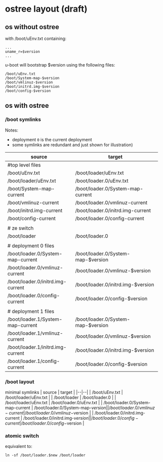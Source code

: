 # ostree layout (draft)

## os without ostree 

with /boot/uEnv.txt containing:
```
...
uname_r=$version
...
```

u-boot will bootstrap $version using the following files:
```
/boot/uEnv.txt
/boot/System-map-$version
/boot/vmlinuz-$version
/boot/initrd.img-$version
/boot/config-$version
```


## os with ostree

### /boot symlinks

Notes: 
- deployment `0` is the current deployment
- some symlinks are redundant and just shown for illustration)

| source | target |
|--|--|
|#top level files  |
| /boot/uEnv.txt | /boot/loader/uEnv.txt |
| /boot/loader/uEnv.txt | /boot/loader.0/uEnv.txt |
| /boot/System-map-current | /boot/loader.0/System-map-current |
| /boot/vmlinuz-current | /boot/loader.0/vmlinuz-current |
| /boot/initrd.img-current | /boot/loader.0/initrd.img-current |
| /boot/config-current | /boot/loader.0/config-current |
| | 
| # ze switch  |
| /boot/loader   | /boot/loader.0  | 
| | 
| # deployment 0 files | 
| /boot/loader.0/System-map-current | /boot/loader.0/System-map-$version |
| /boot/loader.0/vmlinuz-current | /boot/loader.0/vmlinuz-$version |
| /boot/loader.0/initrd.img-current | /boot/loader.0/initrd.img-$version |
| /boot/loader.0/config-current | /boot/loader.0/config-$version |
| | 
| # deployment 1 files | 
| /boot/loader.1/System-map-current | /boot/loader.0/System-map-$version |
| /boot/loader.1/vmlinuz-current | /boot/loader.0/vmlinuz-$version |
| /boot/loader.1/initrd.img-current | /boot/loader.0/initrd.img-$version |
| /boot/loader.1/config-current | /boot/loader.0/config-$version |


### /boot layout

minimal symlinks
| source | target |
|--|--|
| /boot/uEnv.txt | /boot/loader/uEnv.txt |
| /boot/loader   | /boot/loader.0  | 
| /boot/loader/uEnv.txt | /boot/loader.0/uEnv.txt |
| /boot/loader.0/System-map-current | /boot/loader.0/System-map-$version |
| /boot/loader.0/vmlinuz-current | /boot/loader.0/vmlinuz-$version |
| /boot/loader.0/initrd.img-current | /boot/loader.0/initrd.img-$version |
| /boot/loader.0/config-current | /boot/loader.0/config-$version |




### atomic switch

equivalent to:
```
ln -sf /boot/loader.$new /boot/loader
```

